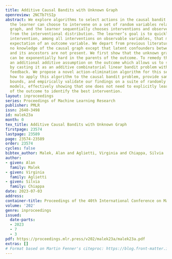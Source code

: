 ```yaml
---
title: Additive Causal Bandits with Unknown Graph
openreview: 2NCTb7tSIp
abstract: We explore algorithms to select actions in the causal bandit setting where
  the learner can choose to intervene on a set of random variables related by a causal
  graph, and the learner sequentially chooses interventions and observes a sample
  from the interventional distribution. The learner’s goal is to quickly find the
  intervention, among all interventions on observable variables, that maximizes the
  expectation of an outcome variable. We depart from previous literature by assuming
  no knowledge of the causal graph except that latent confounders between the outcome
  and its ancestors are not present. We first show that the unknown graph problem
  can be exponentially hard in the parents of the outcome. To remedy this, we adopt
  an additional additive assumption on the outcome which allows us to solve the problem
  by casting it as an additive combinatorial linear bandit problem with full-bandit
  feedback. We propose a novel action-elimination algorithm for this setting, show
  how to apply this algorithm to the causal bandit problem, provide sample complexity
  bounds, and empirically validate our findings on a suite of randomly generated causal
  models, effectively showing that one does not need to explicitly learn the parents
  of the outcome to identify the best intervention.
layout: inproceedings
series: Proceedings of Machine Learning Research
publisher: PMLR
issn: 2640-3498
id: malek23a
month: 0
tex_title: Additive Causal Bandits with Unknown Graph
firstpage: 23574
lastpage: 23589
page: 23574-23589
order: 23574
cycles: false
bibtex_author: Malek, Alan and Aglietti, Virginia and Chiappa, Silvia
author:
- given: Alan
  family: Malek
- given: Virginia
  family: Aglietti
- given: Silvia
  family: Chiappa
date: 2023-07-03
address: 
container-title: Proceedings of the 40th International Conference on Machine Learning
volume: '202'
genre: inproceedings
issued:
  date-parts:
  - 2023
  - 7
  - 3
pdf: https://proceedings.mlr.press/v202/malek23a/malek23a.pdf
extras: []
# Format based on Martin Fenner's citeproc: https://blog.front-matter.io/posts/citeproc-yaml-for-bibliographies/
---
```

